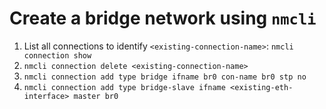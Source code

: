 # Create a bridge network using `nmcli`

1. List all connections to identify `<existing-connection-name>`: `nmcli
   connection show`
2. `nmcli connection delete <existing-connection-name>`
3. `nmcli connection add type bridge ifname br0 con-name br0 stp no`
4. `nmcli connection add type bridge-slave ifname
   <existing-eth-interface> master br0`
